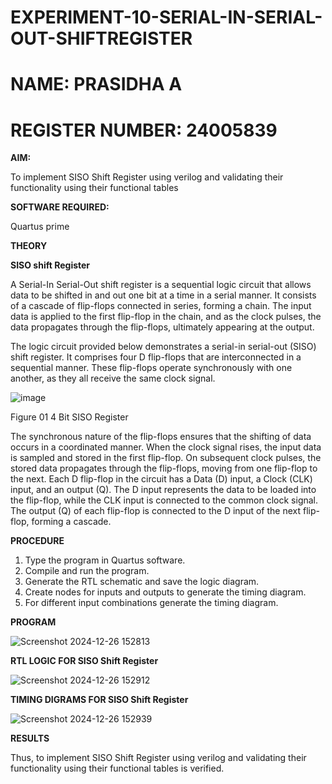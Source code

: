 # EXPERIMENT-10-SERIAL-IN-SERIAL-OUT-SHIFTREGISTER

# NAME: PRASIDHA A

# REGISTER NUMBER: 24005839

**AIM:**

To implement  SISO Shift Register using verilog and validating their functionality using their functional tables

**SOFTWARE REQUIRED:**

Quartus prime

**THEORY**

**SISO shift Register**

A Serial-In Serial-Out shift register is a sequential logic circuit that allows data to be shifted in and out one bit at a time in a serial manner. It consists of a cascade of flip-flops connected in series, forming a chain. The input data is applied to the first flip-flop in the chain, and as the clock pulses, the data propagates through the flip-flops, ultimately appearing at the output.

The logic circuit provided below demonstrates a serial-in serial-out (SISO) shift register. It comprises four D flip-flops that are interconnected in a sequential manner. These flip-flops operate synchronously with one another, as they all receive the same clock signal.

![image](https://github.com/naavaneetha/SERIAL-IN-SERIAL-OUT-SHIFTREGISTER/assets/154305477/e81c4072-37f9-46c6-8145-566764b74c3a)

Figure 01 4 Bit SISO Register

The synchronous nature of the flip-flops ensures that the shifting of data occurs in a coordinated manner. When the clock signal rises, the input data is sampled and stored in the first flip-flop. On subsequent clock pulses, the stored data propagates through the flip-flops, moving from one flip-flop to the next.
Each D flip-flop in the circuit has a Data (D) input, a Clock (CLK) input, and an output (Q). The D input represents the data to be loaded into the flip-flop, while the CLK input is connected to the common clock signal. The output (Q) of each flip-flop is connected to the D input of the next flip-flop, forming a cascade.

**PROCEDURE**

 1. Type the program in Quartus software.
 2. Compile and run the program.
 3. Generate the RTL schematic and save the logic diagram.
 4. Create nodes for inputs and outputs to generate the timing diagram.
 5. For different input combinations generate the timing diagram.

**PROGRAM**


![Screenshot 2024-12-26 152813](https://github.com/user-attachments/assets/7522fea1-6a09-46f0-8a90-e5b8525e755d)


**RTL LOGIC FOR SISO Shift Register**


![Screenshot 2024-12-26 152912](https://github.com/user-attachments/assets/c0678bdf-80d9-432b-883a-31f41dd89455)


**TIMING DIGRAMS FOR SISO Shift Register**


![Screenshot 2024-12-26 152939](https://github.com/user-attachments/assets/dc22d5db-c3c5-486a-9746-38e79ba4541a)


**RESULTS**

 Thus, to implement SISO Shift Register using verilog and validating their 
functionality using their functional tables is verified.
